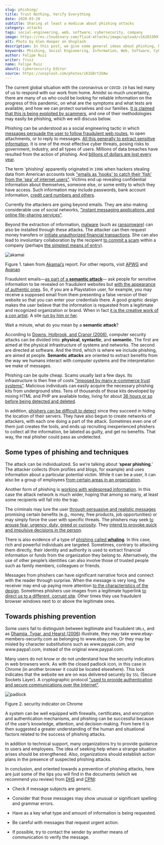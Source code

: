 ```yaml
---
slug: phishing/
title: Trust Nothing, Verify Everything
date: 2020-03-20
subtitle: Sharing at least a modicum about phishing attacks
category: attacks
tags: social-engineering, web, software, cybersecurity, company
image: https://res.cloudinary.com/fluid-attacks/image/upload/v1620330974/blog/phishing/cover_tl6uyf.webp
alt: Photo by Glen Hooper on Unsplash
description: In this post, we give some general ideas about phishing, hoping to contribute to its prevention.
keywords: Phishing, Social Engineering, Information, Web, Software, Cybersecurity, Business, Ethical Hacking, Pentesting
author: Felipe Ruiz
writer: fruiz
name: Felipe Ruiz
about1: Cybersecurity Editor
source: https://unsplash.com/photos/iK1G8rt2UAw
---
```


The current global situation with the coronavirus or `COVID-19` has led
many of us to respond with our work from home. Amidst so much
uncertainty, there are many of us who could be looking for reliable
information on the progress of this pandemic, on what are the symptoms
and what tests are available, and how we can protect ourselves and our
families. [It is claimed that this is being exploited by
scammers](https://time.com/5806518/covid-19-scams/), and one of their
methodologies may easily be phishing, which we will discuss below.

Phishing can be understood as a social engineering tactic in which
[messages persuade the user to follow fraudulent web
routes](https://www.cpni.gov.uk/system/files/documents/63/b4/Phishing_Attacks_Defending_Your_Organisation.pdf),
to open attachments, or to reply to messages. [All this generally to
extract sensitive
information](https://www.dhs.gov/sites/default/files/publications/2018_AEP_Vulnerabilities_of_Healthcare_IT_Systems.pdf).
It is one of the most effective cyber threats, posing risks to
government, industry, and all types of users. Millions of data breaches
have resulted from the action of phishing. And [billions of dollars are
lost every
year](https://arxiv.org/ftp/arxiv/papers/1908/1908.05897.pdf).

The term 'phishing' apparently originated in `1996` when hackers
stealing data from American accounts took ["emails as 'hooks' to catch
their 'fish' from the 'sea' of internet
users"](https://arxiv.org/ftp/arxiv/papers/1908/1908.05897.pdf). Victims
end up revealing confidential information about themselves, someone
else, or some entity to which they have access. Such information may
include passwords, bank account information, [credit card numbers and
others](https://www.researchgate.net/publication/221166492_Decision_strategies_and_susceptibility_to_phishing).

Currently the attackers are going beyond emails. They are also making
considerable use of social networks, ["instant messaging applications,
and online file-sharing
services"](https://www.akamai.com/us/en/multimedia/documents/white-paper/phishing-is-no-longer-just-email-its-social-white-paper.pdf).

Beyond the extraction of information,
[malware](https://www.cpni.gov.uk/system/files/documents/63/b4/Phishing_Attacks_Defending_Your_Organisation.pdf)
(such as [ransomware](../ransomware/)) can also be installed through
these attacks. The attacker can then request money transfers or
[initiate unauthorized financial
transactions](https://www.dhs.gov/sites/default/files/publications/2018_AEP_Vulnerabilities_of_Healthcare_IT_Systems.pdf).
She can also lead to involuntary collaboration by the recipient [to
commit a
scam](https://www.researchgate.net/publication/221166492_Decision_strategies_and_susceptibility_to_phishing)
within a company (perhaps [the simplest means of
entry](https://www.akamai.com/us/en/multimedia/documents/white-paper/phishing-is-no-longer-just-email-its-social-white-paper.pdf)).

<div class="imgblock">

![akamai](https://res.cloudinary.com/fluid-attacks/image/upload/v1620330973/blog/phishing/akamai_zm7nm9.webp)

<div class="title">

Figure 1. taken from [Akamai’s](https://www.akamai.com/us/en/multimedia/documents/white-paper/phishing-is-no-longer-just-email-its-social-white-paper.pdf)
report. For other reports, visit
[APWG](https://docs.apwg.org/reports/apwg_trends_report_q4_2019.pdf) and
[Avanan](https://www.avanan.com/hubfs/2019-Global-Phish-Report.pdf)

</div>

</div>

Fraudulent emails—[as part of a **semantic
attack**](https://www.researchgate.net/publication/221166492_Decision_strategies_and_susceptibility_to_phishing)—
ask people for sensitive information to be revealed on fraudulent
websites but [with the appearance of authentic
ones](http://citeseerx.ist.psu.edu/viewdoc/download?doi=10.1.1.73.5245&rep=rep1&type=pdf).
So, if you are a Playstation user, for example, you may receive a
supposed email from them presenting a false version of their website so
that you can enter your credentials there. A good graphic design makes
the user believe that the information is requested from a legitimate and
recognized organization or brand. When in fact [it is the creative work
of a con
artist](https://www.researchgate.net/publication/221166492_Decision_strategies_and_susceptibility_to_phishing).
A site [run by him or
her](https://www.dhs.gov/sites/default/files/publications/2018_AEP_Vulnerabilities_of_Healthcare_IT_Systems.pdf).

Wait a minute, what do you mean by a **semantic attack**?

According to [Downs, Holbrook, and Cranor
(2006)](https://www.researchgate.net/publication/221166492_Decision_strategies_and_susceptibility_to_phishing),
computer security attacks can be divided into: **physical**,
**syntactic**, and **semantic**. The first are aimed at the physical
infrastructure of systems and networks. The second are directed at
software. And the third, which is where we include phishing, are aimed
at people. **Semantic attacks** are oriented to extract benefits from
the way we humans interact with computer systems and the interpretation
we make of messages.

Phishing can be quite cheap. Scams usually last a few days. Its
infrastructure is then free of costs [“imposed by many e-commerce trust
systems”](http://citeseerx.ist.psu.edu/viewdoc/download?doi=10.1.1.73.5245&rep=rep1&type=pdf).
Malicious individuals can easily acquire the necessary phishing kits
from underground sites. Tens of thousands of those kits developed by
mixing HTML and PHP are available today, living for about [36 hours or
so before being detected and
deleted](https://www.akamai.com/us/en/multimedia/documents/white-paper/phishing-is-no-longer-just-email-its-social-white-paper.pdf).

<div>
<cta-banner
buttontxt="Read more"
link="/solutions/red-teaming/"
title="Get started with Fluid Attacks' Red Teaming solution right now"
/>
</div>

In addition, [phishers can be difficult to
detect](https://www.researchgate.net/publication/322823383_Phishing_-_challenges_and_solutions)
since they succeed in hiding the location of their servers. They have
also begun to create networks of attackers, with each one doing a part
of the attack. Sometimes even one of them just creates the tools, and
ends up recruiting inexperienced phishers to collect all the
information, be labeled as guilty, and get no benefits. That way, the
real phisher could pass as undetected.

## Some types of phishing and techniques

The attack can be individualized. So we’re talking about ‘**spear
phishing**.’ The attacker collects (from profiles and blogs, for
example) and uses information about a particular potential victim. While
it can be a user, it can also be a group of employees [from certain
areas in an
organization](https://www.researchgate.net/publication/221166492_Decision_strategies_and_susceptibility_to_phishing).

Another form of phishing is [working with widespread
information](https://www.dhs.gov/sites/default/files/publications/2018_AEP_Vulnerabilities_of_Healthcare_IT_Systems.pdf).
In this case the attack network is much wider, hoping that among so
many, at least some recipients will fall into the trap.

The criminals may lure the user [through persuasive and realistic
messages](https://www.cpni.gov.uk/system/files/documents/63/b4/Phishing_Attacks_Defending_Your_Organisation.pdf)
promising certain benefits (e.g., money, free products, job
opportunities) or may simply force the user with specific threats. The
phishers may seek [to arouse fear, urgency, duty, greed or
curiosity](https://www.dhs.gov/sites/default/files/publications/2018_AEP_Vulnerabilities_of_Healthcare_IT_Systems.pdf).
They [intend to provoke quick and impulsive decisions in the
person](https://arxiv.org/ftp/arxiv/papers/1908/1908.05897.pdf).

There is also evidence of a type of [phishing called
**whaling**](https://www.dhs.gov/sites/default/files/publications/2018_AEP_Vulnerabilities_of_Healthcare_IT_Systems.pdf).
In this case, rich and powerful individuals are targeted. Sometimes,
contrary to attacking them directly, their identity and authority is
used to extract financial information or funds from the organization
they belong to. Alternatively, the use of other people’s identities can
also involve those of trusted people such as family members, colleagues
or friends.

Messages from phishers can have significant narrative force and connect
with the reader through surprise. When the message is very long, the
receiver may end up paying more attention [to the characteristics of the
design](http://citeseerx.ist.psu.edu/viewdoc/download?doi=10.1.1.73.5245&rep=rep1&type=pdf).
Sometimes phishers use images from a legitimate hyperlink [to direct us
to a different, corrupt
site](http://people.ischool.berkeley.edu/~tygar/papers/Phishing/why_phishing_works.pdf).
Other times they use fraudulent browser windows next to or above the
legitimate ones.

## Towards phishing prevention

Some users fail to distinguish between legitimate and fraudulent `URLs`,
and as [Dhamija, Tygar, and Hearst
(2006)](http://people.ischool.berkeley.edu/~tygar/papers/Phishing/why_phishing_works.pdf)
illustrate, they may take w<span>ww.ebay-members-security.com as belonging to
w<span>ww.ebay.com. Or they may be misled by character substitutions such as
w<span>ww.paypai.com, and w<span>ww.paypa1.com, instead of the original
w<span>ww.paypal.com.

Many users do not know or do not understand how the security indicators
in web browsers work. As with the closed padlock icon, in this case in
Chrome (in another browser it could be located elsewhere). This lock
indicates that the website we are on was delivered securely by `SSL`
(Secure Sockets Layer). A cryptographic protocol ["used to provide
authentication and secure communications over the
Internet"](http://people.ischool.berkeley.edu/~tygar/papers/Phishing/why_phishing_works.pdf).

<div class="imgblock">

![padlock](https://res.cloudinary.com/fluid-attacks/image/upload/v1620330972/blog/phishing/padlock_lsvfgs.webp)

<div class="title">

Figure 2. security indicator on Chrome

</div>

</div>

A system can be well equipped with firewalls, certificates, and
encryption and authentication mechanisms, and phishing can be successful
because of the user’s knowledge, attention, and decision-making. From
here it is then suggested a greater understanding of the human and
situational factors related to the success of phishing attacks.

In addition to technical support, many organizations try to provide
guidance to users and employees. The idea of seeking help when a strange
situation arises should be strengthened. Also, organizations should
establish action plans in the presence of suspected phishing attacks.

In conclusion, and oriented towards a prevention of phishing attacks,
here are just some of the tips you will find in the documents (which we
recommend you review) from
[DHS](https://www.dhs.gov/sites/default/files/publications/2018_AEP_Vulnerabilities_of_Healthcare_IT_Systems.pdf)
and
[CPNI](https://www.cpni.gov.uk/system/files/documents/63/b4/Phishing_Attacks_Defending_Your_Organisation.pdf):

- Check if message subjects are generic.

- Consider that those messages may show unusual or significant
  spelling and grammar errors.

- Have as a key what type and amount of information is being
  requested.

- Be careful with messages that request urgent action.

- If possible, try to contact the sender by another means of
  communication to verify the message.
